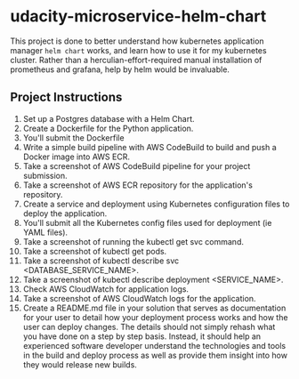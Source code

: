 # udacity-microservice-helm-chart

This project is done to better understand how kubernetes application manager `helm chart` works, and learn how to use it for my kubernetes cluster. Rather than a herculian-effort-required manual installation of prometheus and grafana, help by helm would be invaluable.

## Project Instructions
1. Set up a Postgres database with a Helm Chart.
2. Create a Dockerfile for the Python application.
3. You'll submit the Dockerfile
4. Write a simple build pipeline with AWS CodeBuild to build and push a Docker image into AWS ECR.
5. Take a screenshot of AWS CodeBuild pipeline for your project submission.
6. Take a screenshot of AWS ECR repository for the application's repository.
7. Create a service and deployment using Kubernetes configuration files to deploy the application.
8. You'll submit all the Kubernetes config files used for deployment (ie YAML files).
9. Take a screenshot of running the kubectl get svc command.
10. Take a screenshot of kubectl get pods.
11. Take a screenshot of kubectl describe svc <DATABASE_SERVICE_NAME>.
12. Take a screenshot of kubectl describe deployment <SERVICE_NAME>.
13. Check AWS CloudWatch for application logs.
14. Take a screenshot of AWS CloudWatch logs for the application.
15. Create a README.md file in your solution that serves as documentation for your user to detail how your deployment process works and how the user can deploy changes. The details should not simply rehash what you have done on a step by step basis. Instead, it should help an experienced software developer understand the technologies and tools in the build and deploy process as well as provide them insight into how they would release new builds.
